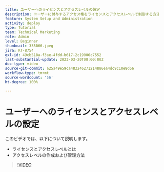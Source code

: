 ```yaml
---
title: ユーザーへのライセンスとアクセスレベルの設定
description: ユーザーに付与するアクセス権をライセンスとアクセスレベルで制御する方法について説明します。担当業務がシステムでどのように使用されるかを説明します。
feature: System Setup and Administration
activity: deploy
type: Tutorial
team: Technical Marketing
role: Admin
level: Beginner
thumbnail: 335066.jpeg
jira: KT-8754
exl-id: 49cb518a-f3ae-4fdd-b617-2c19006c7552
last-substantial-update: 2023-03-20T00:00:00Z
doc-type: video
source-git-commit: a25a49e59ca483246271214886ea4dc9c10e8d66
workflow-type: tm+mt
source-wordcount: '56'
ht-degree: 100%

---
```


# ユーザーへのライセンスとアクセスレベルの設定

このビデオでは、以下について説明します。

* ライセンスとアクセスレベルとは
* アクセスレベルの作成および管理方法

>[!VIDEO](https://video.tv.adobe.com/v/335066/?quality=12&learn=on)
